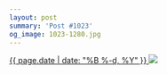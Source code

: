 ```yaml
---
layout: post
summary: 'Post #1023'
og_image: 1023-1280.jpg
---
```


<p>
 <time>
  <a href="/1023">
   {{ page.date | date: "%B %-d, %Y" }}
  </a>
 </time>
 <a href="/1023">
  <img sizes="(min-width: 700px) 50vw, calc(100vw - 2rem)" src="{{ site.assets_url }}/1023-640.jpg" srcset="{{ site.assets_url }}/1023-320.jpg 320w, {{ site.assets_url }}/1023-640.jpg 640w, {{ site.assets_url }}/1023-960.jpg 960w, {{ site.assets_url }}/1023-1280.jpg 1280w"/>
 </a>
</p>
